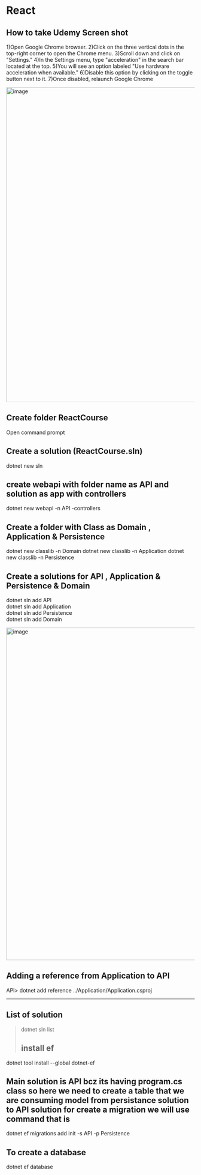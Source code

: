 # React

How to take Udemy Screen shot
-------------------------------
1)Open Google Chrome browser.
2)Click on the three vertical dots in the top-right corner to open the Chrome menu.
3)Scroll down and click on "Settings."
4)In the Settings menu, type "acceleration" in the search bar located at the top.
5)You will see an option labeled "Use hardware acceleration when available."
6)Disable this option by clicking on the toggle button next to it.
7)Once disabled, relaunch Google Chrome



<img width="839" alt="image" src="https://github.com/user-attachments/assets/6cbbfa4e-9c34-4461-92ea-3a1494a8522b" />


Create folder ReactCourse
------------------------
Open command prompt

Create a solution  (ReactCourse.sln)
-------------------
dotnet new sln 

create webapi with folder name as API and solution as app with controllers
-----------------------------------
dotnet new webapi -n API -controllers

Create a folder with Class as Domain , Application & Persistence
--------------------------------------
dotnet new classlib -n Domain
dotnet new classlib -n Application
dotnet new classlib -n Persistence


Create a solutions for API , Application & Persistence & Domain
-------------------------------------------------------
dotnet sln add API    
dotnet sln add Application    
dotnet sln add Persistence    
dotnet sln add Domain 

<img width="886" alt="image" src="https://github.com/user-attachments/assets/3f1140aa-13b1-4e13-a7cb-0a0b7dd9337f" />

Adding a reference from Application to API 
-------------------------------------------
API> dotnet add reference ../Application/Application.csproj

----------------------------------------------------------------------------------------------------------

List of solution 
---------------
> dotnet sln list
>
> install ef
> ---------
dotnet tool install --global dotnet-ef

Main solution is API bcz its having program.cs class so here we need to create a table that we are consuming model from persistance solution to API solution for create a migration we will use command that is 
----------------------

dotnet ef migrations add init -s API -p Persistence

To create a database
--------------------
dotnet ef database
